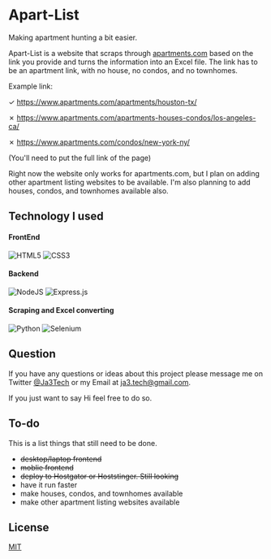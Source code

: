 # Apart-List

Making apartment hunting a bit easier.

Apart-List is a website that scraps through [apartments.com](https://www.apartments.com/) based on the link you provide and turns the information into an Excel file. The link has to be an apartment link, with no house, no condos, and no townhomes. 

Example link: 

&check; https://www.apartments.com/apartments/houston-tx/

&cross; https://www.apartments.com/apartments-houses-condos/los-angeles-ca/

&cross; https://www.apartments.com/condos/new-york-ny/

(You'll need to put the full link of the page)

Right now the website only works for apartments.com, but I plan on adding other apartment listing websites to be available. I'm also planning to add houses, condos, and townhomes available also. 

## Technology I used
#### FrontEnd
![HTML5](https://img.shields.io/badge/html5-%23E34F26.svg?style=for-the-badge&logo=html5&logoColor=white) ![CSS3](https://img.shields.io/badge/css3-%231572B6.svg?style=for-the-badge&logo=css3&logoColor=white) 

#### Backend
![NodeJS](https://img.shields.io/badge/node.js-6DA55F?style=for-the-badge&logo=node.js&logoColor=white)
![Express.js](https://img.shields.io/badge/express.js-%23404d59.svg?style=for-the-badge&logo=express&logoColor=%2361DAFB)

#### Scraping and Excel converting
![Python](https://img.shields.io/badge/python-3670A0?style=for-the-badge&logo=python&logoColor=ffdd54)
![Selenium](https://img.shields.io/badge/-selenium-%43B02A?style=for-the-badge&logo=selenium&logoColor=white)

## Question

If you have any questions or ideas about this project please message me on Twitter [@Ja3Tech](https://twitter.com/Ja3Tech) or  my Email at ja3.tech@gmail.com. 

If you just want to say Hi feel free to do so. 

## To-do
This is a list things that still need to be done.

- ~~desktop/laptop frontend~~ 
- ~~moblie frontend~~
- ~~deploy to Hostgator or Hoststinger. Still looking~~
- have it run faster
- make houses, condos, and townhomes available
- make other apartment listing websites available

## License

[MIT](https://choosealicense.com/licenses/mit/)